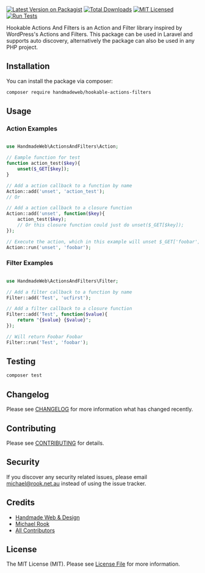 [![Latest Version on Packagist](https://img.shields.io/packagist/v/handmadeweb/hookable-actions-filters.svg?style=flat-square)](https://packagist.org/packages/handmadeweb/hookable-actions-filters)
[![Total Downloads](https://img.shields.io/packagist/dt/handmadeweb/hookable-actions-filters.svg?style=flat-square)](https://packagist.org/packages/handmadeweb/hookable-actions-filters) 
[![MIT Licensed](https://img.shields.io/badge/license-MIT-blue.svg?style=flat-square)](LICENSE.md)
[![Run Tests](https://github.com/handmadeweb/hookable-actions-filters/actions/workflows/tests.yml/badge.svg)](https://github.com/handmadeweb/hookable-actions-filters/actions/workflows/tests.yml)

Hookable Actions And Filters is an Action and Filter library inspired by WordPress's Actions and Filters.
This package can be used in Laravel and supports auto discovery, alternatively the package can also be used in any PHP project.

## Installation

You can install the package via composer:

```bash
composer require handmadeweb/hookable-actions-filters
```

## Usage

### Action Examples
``` php

use HandmadeWeb\ActionsAndFilters\Action;

// Eample function for test
function action_test($key){
    unset($_GET[$key]);
}

// Add a action callback to a function by name
Action::add('unset', 'action_test');
// Or

// Add a action callback to a closure function
Action::add('unset', function($key){
    action_test($key);
    // Or this closure function could just do unset($_GET[$key]);
});

// Execute the action, which in this example will unset $_GET['foobar']
Action::run('unset', 'foobar');

```

### Filter Examples
``` php

use HandmadeWeb\ActionsAndFilters\Filter;

// Add a filter callback to a function by name
Filter::add('Test', 'ucfirst');

// Add a filter callback to a closure function
Filter::add('Test', function($value){
    return "{$value} {$value}";
});

// Will return Foobar Foobar
Filter::run('Test', 'foobar');

```

## Testing

``` bash
composer test
```

## Changelog

Please see [CHANGELOG](https://github.com/handmadeweb/hookable-actions-filters/blob/master/CHANGELOG.md) for more information what has changed recently.

## Contributing

Please see [CONTRIBUTING](https://github.com/handmadeweb/hookable-actions-filters/blob/master/CONTRIBUTING.md) for details.

## Security

If you discover any security related issues, please email michael@rook.net.au instead of using the issue tracker.

## Credits

- [Handmade Web & Design](https://github.com/handmadeweb)
- [Michael Rook](https://github.com/michaelr0)
- [All Contributors](https://github.com/handmadeweb/hookable-actions-filters/graphs/contributors)

## License

The MIT License (MIT). Please see [License File](https://github.com/handmadeweb/hookable-actions-filters/blob/master/LICENSE.md) for more information.
